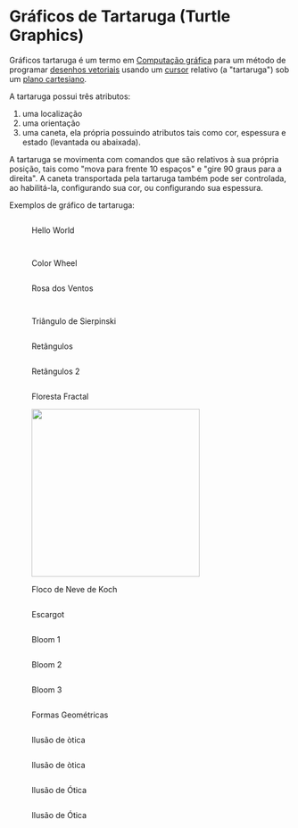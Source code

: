 # Gráficos de Tartaruga (Turtle Graphics)

Gráficos tartaruga é um termo em [Computação gráfica](https://pt.wikipedia.org/wiki/Computa%C3%A7%C3%A3o\_gr%C3%A1fica) para um método de programar [desenhos vetoriais](https://pt.wikipedia.org/wiki/Desenho\_vetorial) usando um [cursor](https://pt.wikipedia.org/wiki/Cursor) relativo (a "tartaruga") sob um [plano cartesiano](https://pt.wikipedia.org/wiki/Sistema\_de\_coordenadas\_cartesiano).

A tartaruga possui três atributos:

1. uma localização
2. uma orientação
3. uma caneta, ela própria possuindo atributos tais como cor, espessura e estado (levantada ou abaixada).

A tartaruga se movimenta com comandos que são relativos à sua própria posição, tais como "mova para frente 10 espaços" e "gire 90 graus para a direita". A caneta transportada pela tartaruga também pode ser controlada, ao habilitá-la, configurando sua cor, ou configurando sua espessura.&#x20;

Exemplos de gráfico de tartaruga:

<figure><img src=".gitbook/assets/HELLOWORLD.PNG" alt=""><figcaption><p>Hello World</p></figcaption></figure>

<figure><img src=".gitbook/assets/Video.mp4_snapshot_00.40.000.png" alt=""><figcaption></figcaption></figure>

<div data-full-width="false">

<figure><img src=".gitbook/assets/Color Wheel.PNG" alt=""><figcaption><p>Color Wheel</p></figcaption></figure>

</div>

<figure><img src=".gitbook/assets/OSMOSIAN COMPASS.png" alt=""><figcaption><p>Rosa dos Ventos</p></figcaption></figure>

<figure><img src=".gitbook/assets/árvore fractal.PNG" alt=""><figcaption></figcaption></figure>

<figure><img src=".gitbook/assets/Triângulo de Sierpinski.PNG" alt=""><figcaption><p>Triângulo de Sierpinski</p></figcaption></figure>

<figure><img src=".gitbook/assets/Retângulos2.PNG" alt=""><figcaption><p>Retângulos</p></figcaption></figure>

<figure><img src=".gitbook/assets/Retângulos.PNG" alt=""><figcaption><p>Retângulos 2</p></figcaption></figure>

<figure><img src=".gitbook/assets/Florestas Fractais.png" alt=""><figcaption><p>Floresta Fractal</p></figcaption></figure>

<figure><img src=".gitbook/assets/Floco de Neve de Koch.PNG" alt="" width="301"><figcaption><p>Floco de Neve de Koch</p></figcaption></figure>

<figure><img src=".gitbook/assets/Escargot.PNG" alt=""><figcaption><p>Escargot</p></figcaption></figure>

<figure><img src=".gitbook/assets/Beautiful Bloom 1.png" alt=""><figcaption><p>Bloom 1</p></figcaption></figure>

<figure><img src=".gitbook/assets/Beautiful Bloom 2.png" alt=""><figcaption><p>Bloom 2</p></figcaption></figure>

<figure><img src=".gitbook/assets/Beautiful Bloom 3.png" alt=""><figcaption><p>Bloom 3</p></figcaption></figure>

<figure><img src=".gitbook/assets/Figuras Geométricas.PNG" alt=""><figcaption><p>Formas Geométricas</p></figcaption></figure>

<figure><img src=".gitbook/assets/ILUSÃO1.PNG" alt=""><figcaption><p>Ilusão de òtica</p></figcaption></figure>

<figure><img src=".gitbook/assets/Ilusão2.PNG" alt=""><figcaption><p>Ilusão de òtica</p></figcaption></figure>

<figure><img src=".gitbook/assets/Ilusão3.PNG" alt=""><figcaption><p>Ilusão de Ótica</p></figcaption></figure>

<figure><img src=".gitbook/assets/Ilusão4.PNG" alt=""><figcaption><p>Ilusão de Ótica</p></figcaption></figure>
